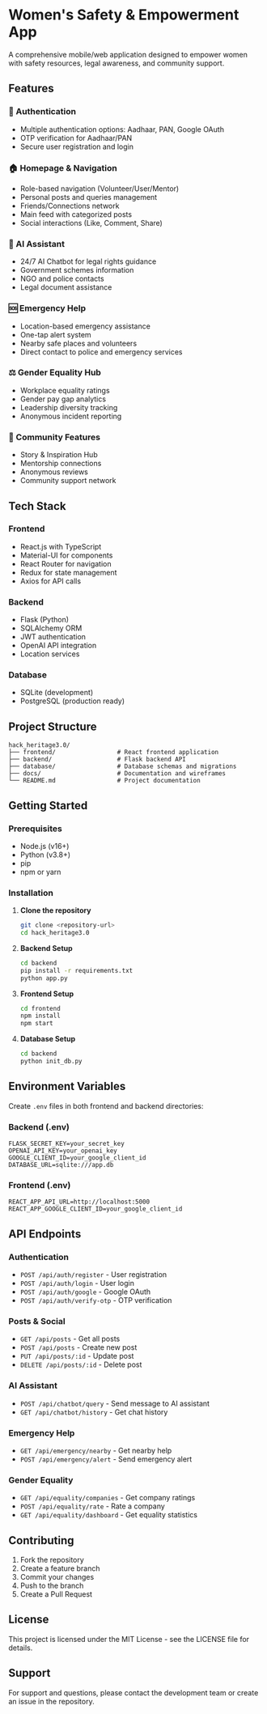 # Women's Safety & Empowerment App

A comprehensive mobile/web application designed to empower women with safety resources, legal awareness, and community support.

## Features

### 🔐 Authentication
- Multiple authentication options: Aadhaar, PAN, Google OAuth
- OTP verification for Aadhaar/PAN
- Secure user registration and login

### 🏠 Homepage & Navigation
- Role-based navigation (Volunteer/User/Mentor)
- Personal posts and queries management
- Friends/Connections network
- Main feed with categorized posts
- Social interactions (Like, Comment, Share)

### 🤖 AI Assistant
- 24/7 AI Chatbot for legal rights guidance
- Government schemes information
- NGO and police contacts
- Legal document assistance

### 🆘 Emergency Help
- Location-based emergency assistance
- One-tap alert system
- Nearby safe places and volunteers
- Direct contact to police and emergency services

### ⚖️ Gender Equality Hub
- Workplace equality ratings
- Gender pay gap analytics
- Leadership diversity tracking
- Anonymous incident reporting

### 👥 Community Features
- Story & Inspiration Hub
- Mentorship connections
- Anonymous reviews
- Community support network

## Tech Stack

### Frontend
- React.js with TypeScript
- Material-UI for components
- React Router for navigation
- Redux for state management
- Axios for API calls

### Backend
- Flask (Python)
- SQLAlchemy ORM
- JWT authentication
- OpenAI API integration
- Location services

### Database
- SQLite (development)
- PostgreSQL (production ready)

## Project Structure

```
hack_heritage3.0/
├── frontend/                 # React frontend application
├── backend/                  # Flask backend API
├── database/                 # Database schemas and migrations
├── docs/                     # Documentation and wireframes
└── README.md                 # Project documentation
```

## Getting Started

### Prerequisites
- Node.js (v16+)
- Python (v3.8+)
- pip
- npm or yarn

### Installation

1. **Clone the repository**
   ```bash
   git clone <repository-url>
   cd hack_heritage3.0
   ```

2. **Backend Setup**
   ```bash
   cd backend
   pip install -r requirements.txt
   python app.py
   ```

3. **Frontend Setup**
   ```bash
   cd frontend
   npm install
   npm start
   ```

4. **Database Setup**
   ```bash
   cd backend
   python init_db.py
   ```

## Environment Variables

Create `.env` files in both frontend and backend directories:

### Backend (.env)
```
FLASK_SECRET_KEY=your_secret_key
OPENAI_API_KEY=your_openai_key
GOOGLE_CLIENT_ID=your_google_client_id
DATABASE_URL=sqlite:///app.db
```

### Frontend (.env)
```
REACT_APP_API_URL=http://localhost:5000
REACT_APP_GOOGLE_CLIENT_ID=your_google_client_id
```

## API Endpoints

### Authentication
- `POST /api/auth/register` - User registration
- `POST /api/auth/login` - User login
- `POST /api/auth/google` - Google OAuth
- `POST /api/auth/verify-otp` - OTP verification

### Posts & Social
- `GET /api/posts` - Get all posts
- `POST /api/posts` - Create new post
- `PUT /api/posts/:id` - Update post
- `DELETE /api/posts/:id` - Delete post

### AI Assistant
- `POST /api/chatbot/query` - Send message to AI assistant
- `GET /api/chatbot/history` - Get chat history

### Emergency Help
- `GET /api/emergency/nearby` - Get nearby help
- `POST /api/emergency/alert` - Send emergency alert

### Gender Equality
- `GET /api/equality/companies` - Get company ratings
- `POST /api/equality/rate` - Rate a company
- `GET /api/equality/dashboard` - Get equality statistics

## Contributing

1. Fork the repository
2. Create a feature branch
3. Commit your changes
4. Push to the branch
5. Create a Pull Request

## License

This project is licensed under the MIT License - see the LICENSE file for details.

## Support

For support and questions, please contact the development team or create an issue in the repository.

